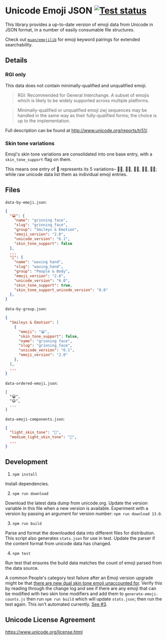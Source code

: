 # Unicode Emoji JSON [![Test status](https://github.com/muan/unicode-emoji-json/workflows/Node%20CI/badge.svg)](https://github.com/muan/unicode-emoji-json/actions?query=workflow%3A%22Node+CI%22)

This library provides a up-to-date version of emoji data from Unicode in JSON format, in a number of easily consumable file structures.

Check out [`muan/emojilib`](https://github.com/muan/emojilib) for emoji keyword pairings for extended searchability.

## Details

### RGI only

This data does not contain minimally-qualified and unqualified emoji.

> RGI: Recommended for General Interchange. A subset of emojis which is likely to be widely supported across multiple platforms.

> Minimally-qualified or unqualified emoji zwj sequences may be handled in the same way as their fully-qualified forms; the choice is up to the implementation.

Full description can be found at http://www.unicode.org/reports/tr51/.

### Skin tone variations

Emoji's skin tone variations are consolidated into one base entry, with a `skin_tone_support` flag on them.

This means one entry of 👋 represents its 5 variations– 👋🏻, 👋🏼, 👋🏽, 👋🏾, 👋🏿; while raw unicode data list them as individual emoji entries.

## Files

`data-by-emoji.json`:

```json
{
  "😀": {
    "name": "grinning face",
    "slug": "grinning_face",
    "group": "Smileys & Emotion",
    "emoji_version": "2.0",
    "unicode_version": "6.1",
    "skin_tone_support": false
  },
  ...
  "👋": {
    "name": "waving hand",
    "slug": "waving_hand",
    "group": "People & Body",
    "emoji_version": "2.0",
    "unicode_version": "6.0",
    "skin_tone_support": true,
    "skin_tone_support_unicode_version": "8.0"
  },
}
```

`data-by-group.json`:

```json
{
  "Smileys & Emotion": [
    {
      "emoji": "😀",
      "skin_tone_support": false,
      "name": "grinning face",
      "slug": "grinning_face",
      "unicode_version": "6.1",
      "emoji_version": "2.0"
    },
  ],
  ...
}
```

`data-ordered-emoji.json`:

```
[
  "😀",
  "😃",
  ...
]
```

`data-emoji-components.json`:

```json
{
  "light_skin_tone": "🏻",
  "medium_light_skin_tone": "🏼",
  ...
}
```

## Development

1. `npm install`

  Install dependencies.

2. `npm run download`

  Download the latest data dump from unicode.org. Update the version variable in this file when a new version is available. Experiment with a version by passing an argument for version number: `npm run download 13.0`.

3. `npm run build`

  Parse and format the downloaded data into different files for distribution. This script also generates `stats.json` for use in test. Update the parser if the content format from unicode data has changed.

4. `npm test`

  Run test that ensures the build data matches the count of emoji parsed from the data source.

  A common People's category test failure after an Emoji version upgrade might be that [there are new dual skin tone emoji unaccounted for](https://github.com/muan/unicode-emoji-json/blob/fc40d2e86da1c0ba8a672176f85e4363cd0dadd9/script/generate-emoji-counts.js#L11). Verify this by reading through the change log and see if there are any emoji that can be modified with two skin tone modifiers and add them to `generate-emoji-counts.js` then run `npm run build` which will update `stats.json`; then run the test again. This isn't automated currently. [See #3](https://github.com/muan/unicode-emoji-json/issues/3).

## Unicode License Agreement

https://www.unicode.org/license.html

